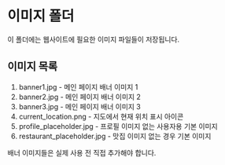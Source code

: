 # 이미지 폴더

이 폴더에는 웹사이트에 필요한 이미지 파일들이 저장됩니다.

## 이미지 목록

1. banner1.jpg - 메인 페이지 배너 이미지 1
2. banner2.jpg - 메인 페이지 배너 이미지 2
3. banner3.jpg - 메인 페이지 배너 이미지 3
4. current_location.png - 지도에서 현재 위치 표시 아이콘
5. profile_placeholder.jpg - 프로필 이미지 없는 사용자용 기본 이미지
6. restaurant_placeholder.jpg - 맛집 이미지 없는 경우 기본 이미지

배너 이미지들은 실제 사용 전 직접 추가해야 합니다.
